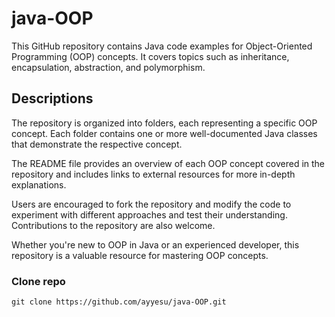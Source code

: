 # java-OOP
This GitHub repository contains Java code examples for Object-Oriented Programming (OOP) concepts. It covers topics such as inheritance, encapsulation, abstraction, and polymorphism.

## Descriptions
The repository is organized into folders, each representing a specific OOP concept. Each folder contains one or more well-documented Java classes that demonstrate the respective concept.

The README file provides an overview of each OOP concept covered in the repository and includes links to external resources for more in-depth explanations.

Users are encouraged to fork the repository and modify the code to experiment with different approaches and test their understanding. Contributions to the repository are also welcome.

Whether you're new to OOP in Java or an experienced developer, this repository is a valuable resource for mastering OOP concepts.


### Clone repo
`git clone https://github.com/ayyesu/java-OOP.git`
